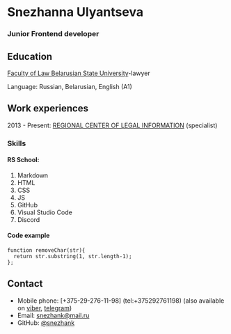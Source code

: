 # Snezhanna Ulyantseva
### Junior Frontend developer
## Education
[Faculty of Law Belarusian State University](https://law.bsu.by)-lawyer

Language: Russian, Belarusian, English (A1)
## Work experiences
2013 - Present: [REGIONAL CENTER OF LEGAL INFORMATION](https://ncpi.gov.by/rcpi/minsk/) (specialist)
### Skills 
#### RS School:
1. Markdown
2. HTML
3. CSS
4. JS
5. GitHub
6. Visual Studio Code
7. Discord
#### Code example
```Remove First and Last Character JavaScript:
function removeChar(str){
  return str.substring(1, str.length-1);
};
``` 
## Contact
* Mobile phone: [+375-29-276-11-98] (tel:+375292761198) (also available on [viber](viber:+375292761198), [telegram](tg:+375292761198))
* Email: [snezhank@mail.ru](mailto:snezhank@mail.ru)
* GitHub: [@snezhank](https://github.com/Snezhank)